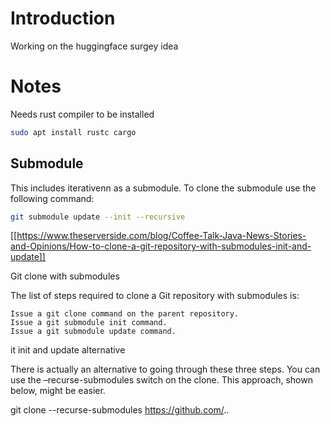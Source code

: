 # Introduction

Working on the huggingface surgey idea

# Notes

Needs rust compiler to be installed

```bash
sudo apt install rustc cargo
```

## Submodule
This includes iterativenn as a submodule.  To clone the submodule use the following command:

```bash
git submodule update --init --recursive
``` 

[[https://www.theserverside.com/blog/Coffee-Talk-Java-News-Stories-and-Opinions/How-to-clone-a-git-repository-with-submodules-init-and-update]]

Git clone with submodules

The list of steps required to clone a Git repository with submodules is:

    Issue a git clone command on the parent repository.
    Issue a git submodule init command.
    Issue a git submodule update command.

it init and update alternative

There is actually an alternative to going through these three steps. You can use the –recurse-submodules switch on the clone. This approach, shown below, might be easier.

git clone --recurse-submodules https://github.com/..